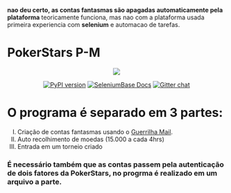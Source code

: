 **nao deu certo, as contas fantasmas são apagadas automaticamente pela plataforma**
teoricamente funciona, mas nao com a plataforma usada
<br>
primeira experiencia com **selenium** e automacao de tarefas.
# PokerStars P-M
<p align="center"><img src="https://seeklogo.com/images/P/pokerstars-logo-4D58E5168B-seeklogo.com.png"</p>


<p align="center"><a href="https://pypi.python.org/pypi/seleniumbase" target="_blank"><img src="https://img.shields.io/pypi/v/seleniumbase.svg?color=3399EE" alt="PyPI version" /></a> <a href="https://seleniumbase.io"><img src="https://img.shields.io/badge/docs-seleniumbase.io-11BBAA.svg" alt="SeleniumBase Docs" /></a> <a href="https://github.com/seleniumbase/SeleniumBase/actions" target="_blank"><img src="https://img.shields.io/gitter/room/seleniumbase/SeleniumBase.svg" alt="Gitter chat"/></a></p>

<h1>O programa é separado em 3 partes:</h1>
<ol type="I">
<li>Criação de contas fantasmas usando o <a href="https://www.guerrillamail.com">Guerrilha Mail</a>.</li>
<li>Auto recolhimento de moedas (15.000 a cada 4hrs)</li>
<li>Entrada em um torneio criado</li>
</ol>
<h3>
É necessário também que as contas passem pela autenticação de dois fatores da PokerStars, no progrma é realizado em um arquivo a parte.
</h3>
<br>

